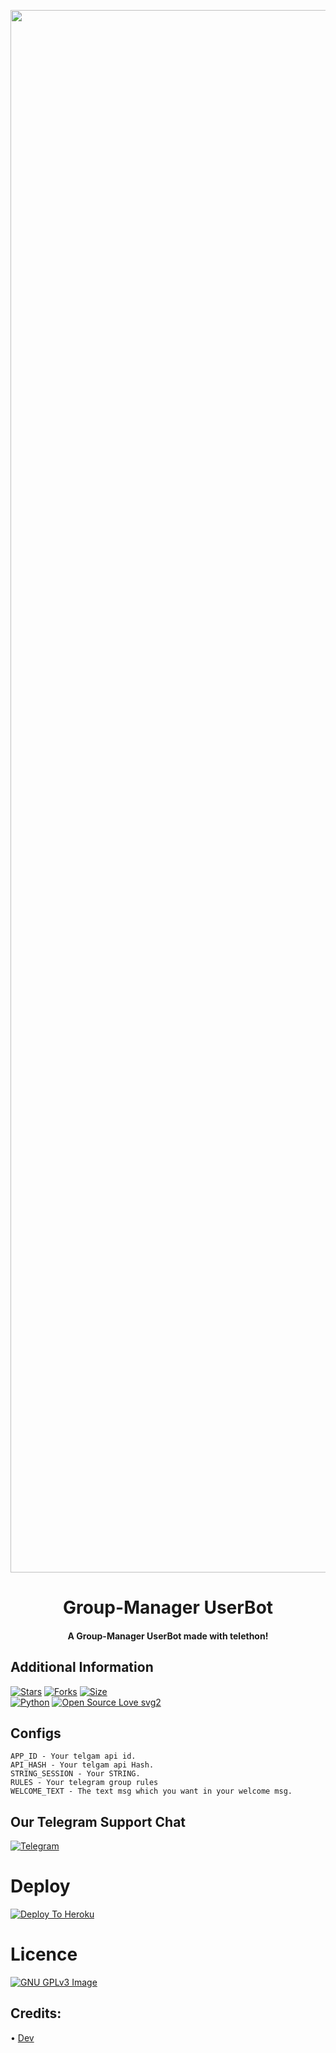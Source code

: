 <p align="center"><a href="https://t.me/diemmmmmmmmmm"><img src="https://telegra.ph/file/6e50a22dcb7bf6a062b1c.jpg" width="2500"></a></p> 
<h1 align="center"><b>Group-Manager UserBot</b></h1>
<h4 align="center">A Group-Manager UserBot made with telethon!</h4>

## Additional Information
[![Stars](https://img.shields.io/github/stars/ilhammansiz/ManagerUserbot?style=flat-square&color=yellow)](https://github.com/ilhammansiz/ManagerUserbot/stargazers)
[![Forks](https://img.shields.io/github/forks/ilhammansiz/ManagerUserbot?style=flat-square&color=orange)](https://github.com/ilhammansiz/ManagerUserbot/fork)
[![Size](https://img.shields.io/github/repo-size/ilhammansiz/ManagerUserbot?style=flat-square&color=green)](https://github.com/ilhammansiz/ManagerUserbot/)   
[![Python](https://img.shields.io/badge/Python-v3.9-blue)](https://www.python.org/)
[![Open Source Love svg2](https://badges.frapsoft.com/os/v2/open-source.svg?v=103)](https://github.com/ilhammansiz/ManagerUserbot)

## Configs
```
APP_ID - Your telgam api id.
API_HASH - Your telgam api Hash.
STRING_SESSION - Your STRING.
RULES - Your telegram group rules
WELCOME_TEXT - The text msg which you want in your welcome msg.
```

## Our Telegram Support Chat
[![Telegram](https://img.shields.io/badge/telegram-1b77FF.svg?style=for-the-badge&logo=telegram)](https://t.me/TeamSquadUserbotSupport)

# Deploy
[![Deploy To Heroku](https://www.herokucdn.com/deploy/button.svg)](https://heroku.com/deploy?template=https://github.com/ilhammansiz/ManagerUserbot)

# Licence
[![GNU GPLv3 Image](https://www.gnu.org/graphics/gplv3-127x51.png)](http://www.gnu.org/licenses/gpl-3.0.en.html)

## Credits:
• [Dev](https://GitHub.com/ilhammansiz)

